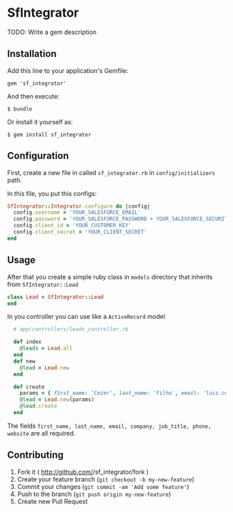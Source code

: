 # SfIntegrator

TODO: Write a gem description

## Installation

Add this line to your application's Gemfile:

    gem 'sf_integrator'

And then execute:

    $ bundle

Or install it yourself as:

    $ gem install sf_integrator

## Configuration

First, create a new file in called `sf_integrator.rb` in `config/initializers` path.

In this file, you put this configs:

```ruby
SfIntegrator::Integrator.configure do |config|
  config.username = 'YOUR_SALESFORCE_EMAIL'
  config.password = 'YOUR_SALESFORCE_PASSWORD + YOUR_SALESFORCE_SECURITY_TOKEN'
  config.client_id = 'YOUR_CUSTOMER_KEY'
  config.client_secret = 'YOUR_CLIENT_SECRET'
end
```

## Usage

After that you create a simple ruby class in `models` directory that inherits from `SfIntegrator::Lead`

```ruby
class Lead < SfIntegrator::Lead
end
```

In you controller you can use like a `ActiveRecord` model

```ruby
  # app/controllers/leads_controller.rb

  def index
    @leads = Lead.all
  end
  def new
    @lead = Lead.new
  end

  def create
    params = { first_name: 'Cezer', last_name: 'Filho', email: 'luiz.cezer@yahoo.com.br', company: 'Google', job_title: 'Developer', phone: '5555555', website: 'http://github.com/lccezinha' }
    @lead = Lead.new(params)
    @lead.create
  end
```

The fields `first_name, last_name, email, company, job_title, phone, website` are all required.

## Contributing

1. Fork it ( http://github.com/<my-github-username>/sf_integrator/fork )
2. Create your feature branch (`git checkout -b my-new-feature`)
3. Commit your changes (`git commit -am 'Add some feature'`)
4. Push to the branch (`git push origin my-new-feature`)
5. Create new Pull Request
